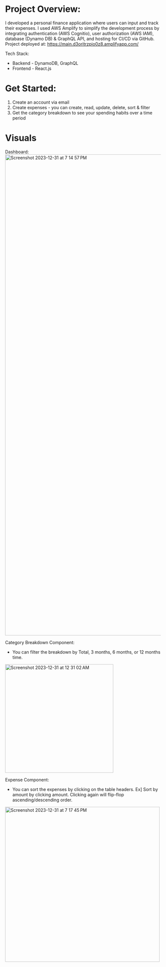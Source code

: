 # Project Overview:

I developed a personal finance application where users can input and track their expenses. I used AWS Amplify to simplify the development process by integrating authentication (AWS Cognitio), user authorization (AWS IAM), database (Dynamo DB) & GraphQL API, and hosting for CI/CD via GitHub. Project deployed at: https://main.d3oritrzpio0z8.amplifyapp.com/ 

Tech Stack:

- Backend - DynamoDB, GraphQL
- Frontend - React.js

# Get Started:

1) Create an account via email
2) Create expenses - you can create, read, update, delete, sort & filter
3) Get the category breakdown to see your spending habits over a time period

# Visuals
Dashboard:
<img width="1552" alt="Screenshot 2023-12-31 at 7 14 57 PM" src="https://github.com/ThomasDillard1/amplify-budget/assets/67171872/b3434adb-cad0-4ed7-aa25-a7cdc65522ee">

Category Breakdown Component:
- You can filter the breakdown by Total, 3 months, 6 months, or 12 months time.

<img width="350" alt="Screenshot 2023-12-31 at 12 31 02 AM" src="https://github.com/ThomasDillard1/amplify-budget/assets/67171872/609b49fc-9eb3-4ecd-a46c-c57211705c75">

Expense Component:
- You can sort the expenses by clicking on the table headers. Ex] Sort by amount by clicking amount. Clicking again will flip-flop ascending/descending order.

<img width="500" alt="Screenshot 2023-12-31 at 7 17 45 PM" src="https://github.com/ThomasDillard1/amplify-budget/assets/67171872/47fcb50d-c4de-4bf9-9a1f-dc3b05c67f86">
